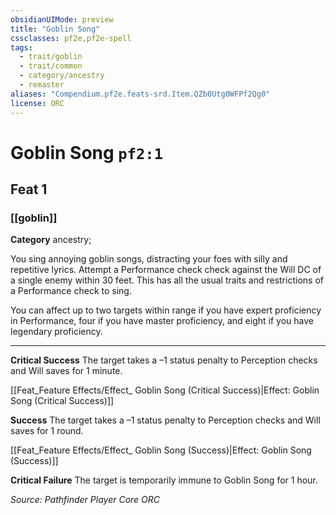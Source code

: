 ```yaml
---
obsidianUIMode: preview
title: "Goblin Song"
cssclasses: pf2e,pf2e-spell
tags:
  - trait/goblin
  - trait/common
  - category/ancestry
  - remaster
aliases: "Compendium.pf2e.feats-srd.Item.QZb0Utg0WFPf2Qg0"
license: ORC
---
```

# Goblin Song `pf2:1`
## Feat 1
### [[goblin]]

**Category** ancestry; 




You sing annoying goblin songs, distracting your foes with silly and repetitive lyrics. Attempt a Performance check check against the Will DC of a single enemy within 30 feet. This has all the usual traits and restrictions of a Performance check to sing.

You can affect up to two targets within range if you have expert proficiency in Performance, four if you have master proficiency, and eight if you have legendary proficiency.

* * *

**Critical Success** The target takes a –1 status penalty to Perception checks and Will saves for 1 minute.

[[Feat_Feature Effects/Effect_ Goblin Song (Critical Success)|Effect: Goblin Song (Critical Success)]]

**Success** The target takes a –1 status penalty to Perception checks and Will saves for 1 round.

[[Feat_Feature Effects/Effect_ Goblin Song (Success)|Effect: Goblin Song (Success)]]

**Critical Failure** The target is temporarily immune to Goblin Song for 1 hour.

*Source: Pathfinder Player Core*
*ORC*